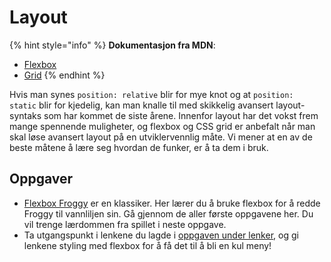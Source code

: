 # Layout

{% hint style="info" %}
**Dokumentasjon fra MDN**:

* [Flexbox](https://developer.mozilla.org/en-US/docs/Web/CSS/CSS_Flexible_Box_Layout)
* [Grid](https://developer.mozilla.org/en-US/docs/Web/CSS/CSS_Grid_Layout)
{% endhint %}

Hvis man synes `position: relative` blir for mye knot og at `position: static` blir for kjedelig, kan man knalle til med skikkelig avansert layout-syntaks som har kommet de siste årene. Innenfor layout har det vokst frem mange spennende muligheter, og flexbox og CSS grid er anbefalt når man skal løse avansert layout på en utviklervennlig måte. Vi mener at en av de beste måtene å lære seg hvordan de funker, er å ta dem i bruk.

## Oppgaver

* [Flexbox Froggy](http://flexboxfroggy.com/) er en klassiker. Her lærer du å bruke flexbox for å redde Froggy til vannliljen sin. Gå gjennom de aller første oppgavene her. Du vil trenge lærdommen fra spillet i neste oppgave.
* Ta utgangspunkt i lenkene du lagde i [oppgaven under lenker](../cover-1/05-lenker.md#oppgaver), og gi lenkene styling med flexbox for å få det til å bli en kul meny!

